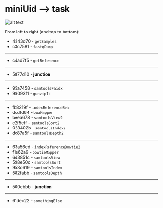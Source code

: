 # miniUid --> task

![alt text](https://github.com/bionode/GSoC17/blob/master/Experimental_code/Experimental_Pipelines/merge_two_mappers/merge_two_mappers.png "merge 
graph")


From left to right (and top to bottom):

* 4243d70 - `getSamples`
* c3c7581 - `fastqDump`
---
* c4ad7f5 - `getReference`
---
* 5877d10 - **junction** 
---
* 95a7458 - `samtoolsFaidx`
* 99093f1 - `gunzipIt`
---
* fb8219f - `indexReferenceBwa`
* dcdfd84 - `bwaMapper`
* beea678 - `samtoolsView2`
* c2f5eff - `samtoolsSort2`
* 028402b - `samtoolsIndex2`
* dc87a5f - `samtoolsDepth2`
---
* 63a56ed - `indexReferenceBowtie2`
* f1e62a9 - `bowtieMapper`
* 6d3851c - `samtoolsView`
* 598e50c - `samtoolsSort`
* 953c619 - `samtoolsIndex`
* 582fabb - `samtoolsDepth`
---
* 500ebbb - **junction** 
---
* 61dec22 - `somethingElse`
